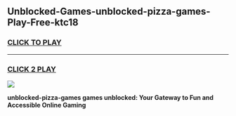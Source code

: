 
## Unblocked-Games-unblocked-pizza-games-Play-Free-ktc18
<h3>
<a href="https://premium76.site?title=unblocked-pizza-games&ref=15A">CLICK TO PLAY</a></h3>
<hr>

<h3>
<a href="https://premium76.site?title=unblocked-pizza-games&ref=15A">CLICK 2 PLAY</a>
  
</h3>

<a href="https://premium76.site?title=unblocked-pizza-games&ref=15A"><img src="https://clearcache.store/games.png"></a>


**unblocked-pizza-games games unblocked: Your Gateway to Fun and Accessible Online Gaming**
